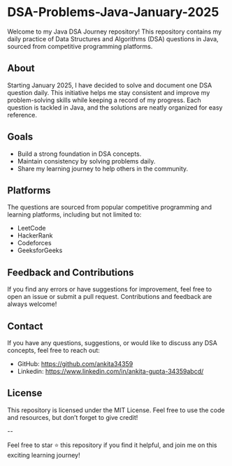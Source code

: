 # DSA-Problems-Java-January-2025

Welcome to my Java DSA Journey repository! This repository contains my daily practice of Data Structures and Algorithms (DSA) questions in Java, sourced from competitive programming platforms.

## About

Starting January 2025, I have decided to solve and document one DSA question daily. This initiative helps me stay consistent and improve my problem-solving skills while keeping a record of my progress. Each question is tackled in Java, and the solutions are neatly organized for easy reference.

## Goals

- Build a strong foundation in DSA concepts.
- Maintain consistency by solving problems daily.
- Share my learning journey to help others in the community.

## Platforms

The questions are sourced from popular competitive programming and learning platforms, including but not limited to:

- LeetCode
- HackerRank
- Codeforces
- GeeksforGeeks

## Feedback and Contributions

If you find any errors or have suggestions for improvement, feel free to open an issue or submit a pull request. Contributions and feedback are always welcome!

## Contact
If you have any questions, suggestions, or would like to discuss any DSA concepts, feel free to reach out:

- GitHub: https://github.com/ankita34359
- Linkedin: https://www.linkedin.com/in/ankita-gupta-34359abcd/

## License

This repository is licensed under the MIT License. Feel free to use the code and resources, but don’t forget to give credit!

--

Feel free to star ⭐ this repository if you find it helpful, and join me on this exciting learning journey!
